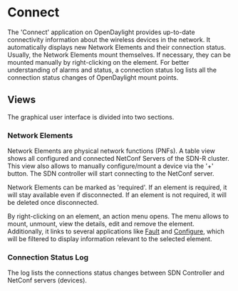 # Connect

The 'Connect' application on OpenDaylight provides up-to-date connectivity information about the wireless devices in the network. It automatically displays new Network Elements and their connection status. Usually, the Network Elements mount themselves. If necessary, they can be mounted manually by right-clicking on the element. For better understanding of alarms and status, a connection status log lists all the connection status changes of OpenDaylight mount points.

## Views

The graphical user interface is divided into two sections.

### Network Elements

Network Elements are physical network functions (PNFs). A table view shows all configured and connected NetConf Servers of the SDN-R cluster. This view also allows to manually configure/mount a device via the '+' button. The SDN controller will start connecting to the NetConf server.

Network Elements can be marked as 'required'. If an element is required, it will stay available even if disconnected. If an element is not required, it will be deleted once disconnected.

By right-clicking on an element, an action menu opens. The menu allows to mount, unmount, view the details, edit and remove the element. Additionally, it links to several applications like [Fault](../pnfFault/README.md) and [Configure](../pnfConfig/README.md), which will be filtered to display information relevant to the selected element.


### Connection Status Log

The log lists the connections status changes between SDN Controller and NetConf servers (devices).
